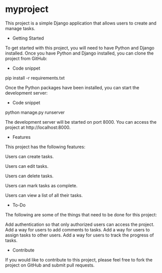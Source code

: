 # myproject

This project is a simple Django application that allows users to create and manage tasks.

- Getting Started

To get started with this project, you will need to have Python and Django installed. Once you have Python and Django installed, you can clone the project from GitHub:

- Code snippet

pip install -r requirements.txt

Once the Python packages have been installed, you can start the development server:

- Code snippet

python manage.py runserver

The development server will be started on port 8000. You can access the project at http://localhost:8000.

- Features

This project has the following features:

Users can create tasks.

Users can edit tasks.

Users can delete tasks.

Users can mark tasks as complete.

Users can view a list of all their tasks.

- To-Do

The following are some of the things that need to be done for this project:

Add authentication so that only authorized users can access the project.
Add a way for users to add comments to tasks.
Add a way for users to assign tasks to other users.
Add a way for users to track the progress of tasks.

- Contribute

If you would like to contribute to this project, please feel free to fork the project on GitHub and submit pull requests.
